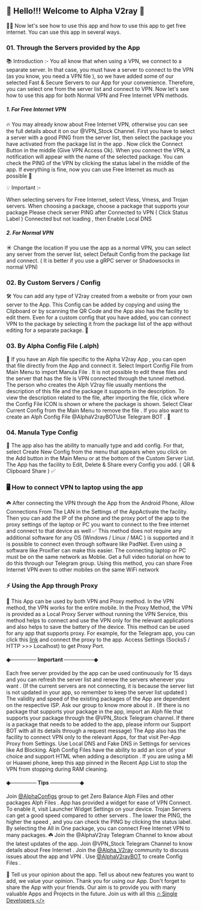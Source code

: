 ## 🌷 Hello!!! Welcome to Alpha V2ray 🤗
🙋‍♂️ Now let's see how to use this app and how to use this app to get free internet. You can use this app in several ways.

### 01. Through the Servers provided by the App
📚 Introduction :- You all know that when using a VPN, we connect to a separate server. In that case, you must have a server to connect to the VPN (as you know, you need a VPN file ), so we have added some of our selected Fast & Secure Servers to our App for your convenience. Therefore, you can select one from the server list and connect to VPN. Now let's see how to use this app for both Normal VPN and Free Internet VPN methods.

##### 1. For Free Internet VPN 
🔥 You may already know about Free Internet VPN, otherwise you can see the full details about it on our @VPN_Stock Channel. First you have to select a server with a good PING from the server list, then select the package you have activated from the package list in the app . Now click the Connect Button in the middle (Give VPN Access Ok). When you connect the VPN, a notification will appear with the name of the selected package. You can check the PING of the VPN by clicking the status label in the middle of the app. If everything is fine, now you can use Free Internet as much as possible 🎉

💡 Important :-

When selecting servers for Free Internet, select Vless, Vmess, and Trojan servers. 
When choosing a package, choose a package that supports your package
Please check server PING after Connected to VPN ( Click Status Label )
Connected but not loading , then Enable Local DNS

##### 2. For Normal VPN 
☀️ Change the location If you use the app as a normal VPN, you can select any server from the server list, select Default Config from the package list and connect. ( It is better if you use a gRPC server or Shadowsocks in normal VPN)

### 02. By Custom Servers / Config
🛠 You can add any type of V2ray created from a website or from your own server to the App. This Config can be added by copying and using the Clipboard or by scanning the QR Code and the App also has the facility to edit them. Even for a custom config that you have added, you can connect VPN to the package by selecting it from the package list of the app without editing for a separate package. 🎉

### 03. By Alpha Config File (.alph)
🚀 If you have an Alph file specific to the Alpha V2ray App , you can open that file directly from the App and connect it. Select Import Config File from Main Menu to import Manula File . It is not possible to edit these files and the server that has the file is VPN connected through the tunnel method. The person who creates the Alph V2ray file usually mentions the description of this file and the package it supports in the description. To view the description related to the file, after importing the file, click where the Config File ICON is shown or where the package is shown. Select Clear Current Config from the Main Menu to remove the file . If you also want to create an Alph Config File @AlphaV2rayBOTUse Telegram BOT . 👑

### 04. Manula Type Config
🌿 The app also has the ability to manually type and add config. For that, select Create New Config from the menu that appears when you click on the Add button in the Main Menu or at the bottom of the Custom Server List. The App has the facility to Edit, Delete & Share every Config you add. ( QR & Clipboard Share ) ✅

### 🖥 How to connect VPN to laptop using the app
☘️ After connecting the VPN through the App from the Android Phone, Allow Connections From The LAN in the Settings of the AppActivate the facility. Then you can add the IP of the phone and the proxy port of the app to the proxy settings of the laptop or PC you want to connect to the free internet and connect to that device as well ✅ This method does not require any additional software for any OS (Windows / Linux / MAC ) is supported and it is possible to connect even through software like PadNet. Even using a software like Proxifier can make this easier. The connecting laptop or PC must be on the same network as Moblie. Get a full video tutorial on how to do this through our Telegram group. Using this method, you can share Free Internet VPN even to other mobiles on the same WiFi network

### ⚡️ Using the App through Proxy
🎯  This App can be used by both VPN and Proxy method. In the VPN method, the VPN works for the entire mobile. In the Proxy Method, the VPN is provided as a Local Proxy Server without running the VPN Service, this method helps to connect and use the VPN only for the relevant applications and also helps to save the battery of the device. This method can be used for any app that supports proxy. For example, for the Telegram app, you can click this [link](https://t.me/socks?server=127.0.0.1&port=10808) and connect the proxy to the app. Access Settings (Socks5 / HTTP >>> Localhost) to get Proxy Port.

#### ◈─────── Important ────────◈

Each free server provided by the app can be used continuously for 15 days and you can refresh the server list and renew the servers whenever you want . (If the current servers are not connecting, it is because the server list is not updated in your app,  so remember to keep the server list updated )
The validity and speed of the existing packages of the App are dependent on the respective ISP. Ask our group to know more about it . (If there is no package that supports your package in the app, import an Alph file that supports your package through the @VPN_Stock Telegram channel. If there is a package that needs to be added to the app, please inform our Support BOT with all its details through a request message)
The App also has the facility to connect VPN only to the relevant Apps, for that visit Per-App Proxy from Settings.
Use Local DNS and Fake DNS in Settings for services like Ad Blocking.
Alph Config Files have the ability to add an icon of your choice and support HTML when adding a description .
If you are using a MI or Huawei phone, keep this app pinned in the Recent App List to stop the VPN from stopping during RAM cleaning.

#### ◈─────── Tips ────────◈

Join [@AlphaConfigs](https://t.me/AlphaConfigs) group to get Zero Balance Alph Files and other packages Alph Files .
App has provided a widget for ease of VPN Connect. To enable it, visit Launcher Widget Settings on your device.
Trojan Servers can get a good speed compared to other servers .
The lower the PING, the higher the speed , and you can check the PING by clicking the status label.
By selecting the All in One package, you can connect Free Internet VPN to many packages.
☘️ Join the @AlphaV2ray Telegram Channel to know about the latest updates of the app. Join @VPN_Stock Telegram Channel to know details about Free Internet . Join the [@Alpha_V2ray](https://t.me/@AlphaV2ray) community to discuss issues about the app and VPN . Use [@AlphaV2rayBOT](https://t.me/AlphaV2rayBOT) to create Config Files .

🤝 Tell us your opinion about the app. Tell us about new features you want to add, we value your opinion. Thank you for using our App. Don't forget to share the App with your friends. Our aim is to provide you with many valuable Apps and Projects in the future. Join us with all this [🔥 Single Developers </>](https://t.me/SinglDevelopers)
